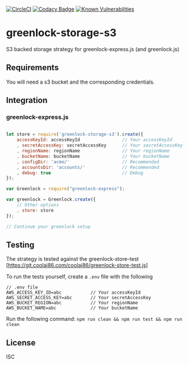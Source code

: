 [![CircleCI](https://circleci.com/gh/cderche/greenlock-storage-s3.svg?style=svg)](https://circleci.com/gh/cderche/greenlock-storage-s3)
[![Codacy Badge](https://api.codacy.com/project/badge/Grade/0923e01ff76e403abab4637a45149155)](https://www.codacy.com/app/c.derche/greenlock-storage-s3?utm_source=github.com&amp;utm_medium=referral&amp;utm_content=cderche/greenlock-storage-s3&amp;utm_campaign=Badge_Grade)
[![Known Vulnerabilities](https://snyk.io/test/github/cderche/greenlock-storage-s3/badge.svg)](https://snyk.io/test/github/cderche/greenlock-storage-s3)

# greenlock-storage-s3
S3 backed storage strategy for greenlock-express.js (and greenlock.js)

## Requirements

You will need a s3 bucket and the corresponding credentials.

## Integration

### greenlock-express.js

```javascript

let store = require('greenlock-storage-s3').create({
    accessKeyId: accessKeyId                // Your accessKeyId
    , secretAccessKey: secretAccessKey      // Your secretAccessKey
    , regionName: regionName                // Your regionName
    , bucketName: bucketName                // Your bucketName
    , configDir: 'acme/'                    // Recommended
    , accountsDir: 'accounts/'              // Recommended
    , debug: true                           // Debug
});

var Greenlock = require("greenlock-express");

var greenlock = Greenlock.create({
    // Other options
    , store: store
});

// Continue your greenlock setup

```

## Testing

The strategy is tested against the greenlock-store-test [https://git.coolaj86.com/coolaj86/greenlock-store-test.js]

To run the tests yourself, create a `.env` file with the following

```
// .env file
AWS_ACCESS_KEY_ID=abc           // Your accessKeyId
AWS_SECRET_ACCESS_KEY=abc       // Your secretAccessKey
AWS_BUCKET_REGION=abc           // Your regionName
AWS_BUCKET_NAME=abc             // Your bucketName
```

Run the following command: `npm run clean && npm run test && npm run clean`

## License

ISC
